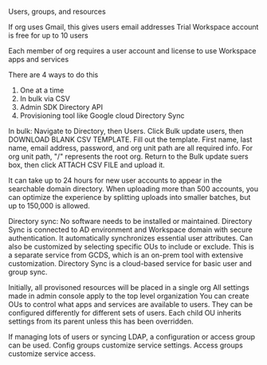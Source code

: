 Users, groups, and resources

If org uses Gmail, this gives users email addresses
Trial Workspace account is free for up to 10 users

Each member of org requires a user account and license to use Workspace apps and services

There are 4 ways to do this
1. One at a time
2.  In bulk via CSV
3. Admin SDK Directory API
4. Provisioning tool like Google cloud Directory Sync

In bulk: 
Navigate to Directory, then Users. Click Bulk update users, then DOWNLOAD BLANK CSV TEMPLATE. Fill out the template. First name, last name, email address, password, and org unit path are all required info. For org unit path, "/" represents the root org. Return to the Bulk update suers box, then click ATTACH CSV FILE and upload it.

It can take up to 24 hours for new user accounts to appear in the searchable domain directory. When uploading more than 500 accounts, you can optimize the experience by splitting uploads into smaller batches, but up to 150,000 is allowed.

Directory sync:
No software needs to be installed or maintained. Directory Sync is connected to AD environment and Workspace domain with secure authentication. It automatically synchronizes essential user attributes. Can also be customized by selecting specific OUs to include or exclude. This is a separate service from GCDS, which is an on-prem tool with extensive customization. Directory Sync is a cloud-based service for basic user and group sync.

Initially, all provisoned resources will be placed in a single org
All settings made in admin console apply to the top level organization
You can create OUs to control what apps and services are available to users. They can be configured differently for different sets of users.
Each child OU inherits settings from its parent unless this has been overridden.

If managing lots of users or syncing LDAP, a configuration or access group can be used. Config groups customize service settings. Access groups customize service access.